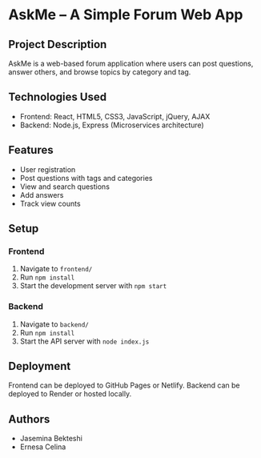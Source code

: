 # AskMe – A Simple Forum Web App

## Project Description
AskMe is a web-based forum application where users can post questions, answer others, and browse topics by category and tag.

## Technologies Used
- Frontend: React, HTML5, CSS3, JavaScript, jQuery, AJAX
- Backend: Node.js, Express (Microservices architecture)

## Features
- User registration
- Post questions with tags and categories
- View and search questions
- Add answers
- Track view counts

## Setup
### Frontend
1. Navigate to `frontend/`
2. Run `npm install`
3. Start the development server with `npm start`

### Backend
1. Navigate to `backend/`
2. Run `npm install`
3. Start the API server with `node index.js`

## Deployment
Frontend can be deployed to GitHub Pages or Netlify. Backend can be deployed to Render or hosted locally.

## Authors
- Jasemina Bekteshi
- Ernesa Celina
